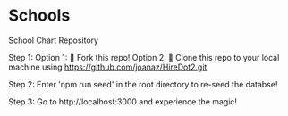 # Schools
School Chart Repository

Step 1:
  Option 1:
    🍴 Fork this repo!
  Option 2:
    👯 Clone this repo to your local machine using https://github.com/joanaz/HireDot2.git

Step 2:
  Enter 'npm run seed' in the root directory to re-seed the databse!

Step 3:
  Go to http://localhost:3000 and experience the magic!

